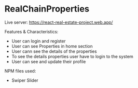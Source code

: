 # RealChainProperties

Live server: https://react-real-estate-project.web.app/

Features & Characteristics:

- User can login and register
- User can see Properties in home section
- User cann see the details of the properties
- To see the details properties user have to login to the system
- User can see and update their profile

NPM files used:
- Swiper Slider
 
